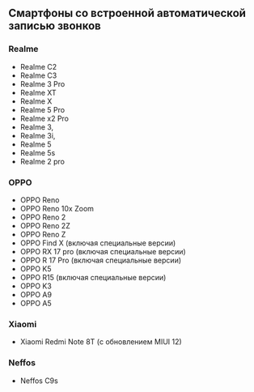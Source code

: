 

## Смартфоны со встроенной автоматической записью звонков

### Realme

- Realme C2
- Realme C3
- Realme 3 Pro
- Realme XT
- Realme X
- Realme 5 Pro
- Realme x2 Pro
- Realme 3,
- Realme 3i, 
- Realme 5
- Realme 5s
- Realme 2 pro

### OPPO

- OPPO Reno
- OPPO Reno 10x Zoom
- OPPO Reno 2
- OPPO Reno 2Z
- OPPO Reno Z
- OPPO Find X (включая специальные версии)
- OPPO RX 17 pro (включая специальные версии)
- OPPO R 17 Pro (включая специальные версии)
- OPPO K5
- OPPO R15 (включая специальные версии)
- OPPO K3
- OPPO A9
- OPPO A5

### Xiaomi

- Xiaomi Redmi Note 8T (с обновлением MIUI 12)

### Neffos

- Neffos C9s

